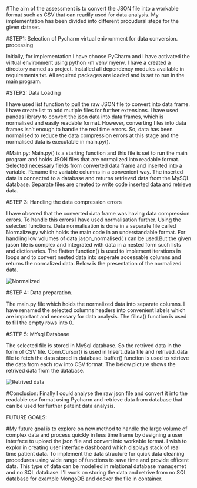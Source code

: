 #The aim of the assessment is to convert the JSON file into a workable format such as CSV that can readily used for data analysis. My implementation has been divided into different procudural steps for the given dataset.

#STEP1: Selection of Pycharm virtual enivronment for data conversion. processing

Initially, for implementation I have choose PyCharm and I have activated the virtual environment using python -m venv myenv. I have a created a directory named as project. Installed all dependency modules available in requirements.txt. All required packages are loaded and is set to run in the main program.

#STEP2: Data Loading

I have used list function to pull the raw JSON file to convert into data frame. I have create list to add mutiple files for further extensions. I have used pandas library to convert the json data into data frames, which is normalised and easily readable format. However, converting files into data frames isn’t enough to handle the real time errors. So, data has been normalised to reduce the data compression errors at this stage and the normalised data is executable in main.py().

#Main.py: Main.py() is a starting function and this file is set to run the main program and holds JSON files that are normalized into readable format. Selected necessary fields from converted data frame and inserted into a variable. Rename the variable columns in a convenient way. The inserted data is connected to a database and returns retrieved data from the MySQL database. Separate files are created to write code inserted data and retrieve data.

#STEP 3: Handling the data compression errors

I have obsered that the converted data frame was having data compression errors. To handle this errors I have used normalisation further. Using the selected functions. Data normalisation is done in a separate file called Normalize.py which holds the main code in an understandable format. For handling low volumes of data jason_normalised( ) can be used.But the given jason file is complex and integrated with data in a nested form such lists and dictionaries. The flatten function() is used to implement iterations in loops and to convert nested data into seperate accessable columns and returns the normalized data. Below is the presentation of the normalized data.

![Normalized](https://user-images.githubusercontent.com/81103191/155490828-ab0174c7-5df5-484c-bd69-9c71321965e0.PNG)

#STEP 4: Data preparation.

The main.py file which holds the normalized data into separate columns. I have renamed the selected columns headers into convenient labels which are important and necessary for data analysis. The fillna() function is used to fill the empty rows into 0.

#STEP 5: MYsql Database

The selected file is stored in MySql database. So the retrived data in the form of CSV file. Conn.Cursor() is used in Insert_data file and retrived_data file to fetch the data stored in database. buffer() function is used to retrieve the data from each row into CSV format. The below picture shows the retrived data from the database.

![Retrived data](https://user-images.githubusercontent.com/81103191/155558030-56a47cd9-f441-4e27-b13c-2ecaabfc58af.PNG)

#Conclusion: Finally I could analyse the raw json file and convert it into the readable csv format using Pycharm and retrieve data from database that can be used for further pateint data analysis.

FUTURE GOALS:

#My future goal is to explore on new method to handle the large volume of complex data and process quickly in less time frame by designing a user interface to upload the json file and convert into workable format. I wish to explor in creating user interface dashboard which displays stack of real time patient data. To implement the data structure for quick data cleaning procedures using wide range of functions to save time and provide efficent data. This type of data can be modelled in relational database managemet and no SQL database. I'll work on storing the data and retrive from no SQL database for example MongoDB and docker the file in container.
